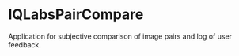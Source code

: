 IQLabsPairCompare
=================

Application for subjective comparison of image pairs and log of user feedback.
